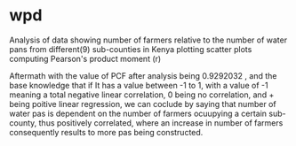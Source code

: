 # wpd
Analysis of data showing number of farmers relative to the number of water pans from different(9) sub-counties in Kenya
plotting scatter plots
computing Pearson's product moment (r) 



Aftermath
 with the value of PCF after analysis being 0.9292032 , and the base knowledge that if It has a value between -1 to 1, with a value of -1 meaning a total negative linear correlation, 0 being no correlation, and + being poitive linear regression, we can coclude by saying that number of water pas is dependent on the number of farmers ocuupying a certain sub-county, thus positively correlated, where an increase in number of farmers consequently results to more pas being constructed.
